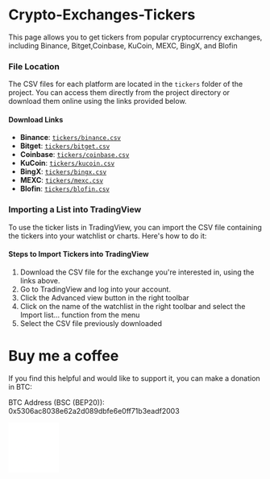 # Crypto-Exchanges-Tickers
This page allows you to get tickers from popular cryptocurrency exchanges, including Binance, Bitget,Coinbase, KuCoin, MEXC, BingX, and Blofin

### File Location

The CSV files for each platform are located in the `tickers` folder of the project. You can access them directly from the project directory or download them online using the links provided below.

#### Download Links

* **Binance**: [`tickers/binance.csv`](https://github.com/CryptowChris/Crypto-Exchanges-Tickers/blob/main/tickers/Binance.csv)
* **Bitget**: [`tickers/bitget.csv`](https://github.com/CryptowChris/Crypto-Exchanges-Tickers/blob/main/tickers/Bitget.csv)
* **Coinbase**: [`tickers/coinbase.csv`](https://github.com/CryptowChris/Crypto-Exchanges-Tickers/blob/main/tickers/Coinbase.csv)
* **KuCoin**: [`tickers/kucoin.csv`](https://github.com/CryptowChris/Crypto-Exchanges-Tickers/blob/main/tickers/Kucoin.csv)
* **BingX**: [`tickers/bingx.csv`](https://github.com/CryptowChris/Crypto-Exchanges-Tickers/blob/main/tickers/BingX.csv)
* **MEXC**: [`tickers/mexc.csv`](https://github.com/CryptowChris/Crypto-Exchanges-Tickers/blob/main/tickers/Mexc.csv)
* **Blofin**: [`tickers/blofin.csv`](https://github.com/CryptowChris/Crypto-Exchanges-Tickers/blob/main/tickers/BloFin.csv)

### Importing a List into TradingView

To use the ticker lists in TradingView, you can import the CSV file containing the tickers into your watchlist or charts. Here's how to do it:

#### Steps to Import Tickers into TradingView

1. Download the CSV file for the exchange you're interested in, using the links above.
2. Go to TradingView and log into your account.
3. Click the Advanced view button in the right toolbar
4. Click on the name of the watchlist in the right toolbar and select the Import list… function from the menu
5. Select the CSV file previously downloaded
   
# Buy me a coffee

If you find this helpful and would like to support it, you can make a donation in BTC:

BTC Address (BSC (BEP20)): 0x5306ac8038e62a2d089dbfe6e0ff71b3eadf2003

![BTCQrCode](https://github.com/CryptowChris/Crypto-Exchanges-Tickers/blob/main/BtcQrCode.png)
